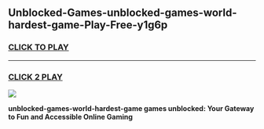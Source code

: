 
## Unblocked-Games-unblocked-games-world-hardest-game-Play-Free-y1g6p
<h3>
<a href="https://premium76.site?title=unblocked-games-world-hardest-game&ref=09A">CLICK TO PLAY</a></h3>
<hr>

<h3>
<a href="https://premium76.site?title=unblocked-games-world-hardest-game&ref=09A">CLICK 2 PLAY</a>
  
</h3>

<a href="https://premium76.site?title=unblocked-games-world-hardest-game&ref=09A"><img src="https://clearcache.store/games.png"></a>


**unblocked-games-world-hardest-game games unblocked: Your Gateway to Fun and Accessible Online Gaming**
